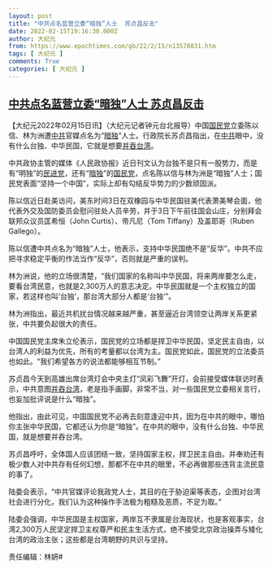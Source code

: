 ```yaml
---
layout: post
title: "中共点名蓝营立委“暗独”人士  苏贞昌反击"
date: 2022-02-15T19:16:30.000Z
author: 大纪元
from: https://www.epochtimes.com/gb/22/2/15/n13578831.htm
tags: [ 大纪元 ]
comments: True
categories: [ 大纪元 ]
---
```

<!--1644952590000-->
[中共点名蓝营立委“暗独”人士  苏贞昌反击](https://www.epochtimes.com/gb/22/2/15/n13578831.htm)
------

<div>
<p>【大纪元2022年02月15日讯】（大纪元记者钟元台北报导）中国<a href="https://www.epochtimes.com/gb/tag/%E5%9B%BD%E6%B0%91%E5%85%9A.html">国民党</a>立委陈以信、林为洲遭<a href="https://www.epochtimes.com/gb/tag/%E4%B8%AD%E5%85%B1.html">中共</a>官媒点名为“<a href="https://www.epochtimes.com/gb/tag/%E6%9A%97%E7%8B%AC.html">暗独</a>”人士。行政院长苏贞昌指出，在<a href="https://www.epochtimes.com/gb/tag/%E4%B8%AD%E5%85%B1.html">中共</a>眼中，没有什么台独、中华民国，它就是想要<a href="https://www.epochtimes.com/gb/tag/%E5%B9%B6%E5%90%9E%E5%8F%B0%E6%B9%BE.html">并吞台湾</a>。</p><p>中共政协主管的媒体《人民政协报》近日刊文认为台独不是只有一股势力，而是有“明独”的<a href="https://www.epochtimes.com/gb/tag/%E6%B0%91%E8%BF%9B%E5%85%9A.html">民进党</a>，还有“<a href="https://www.epochtimes.com/gb/tag/%E6%9A%97%E7%8B%AC.html">暗独</a>”的<a href="https://www.epochtimes.com/gb/tag/%E5%9B%BD%E6%B0%91%E5%85%9A.html">国民党</a>，点名陈以信与林为洲是“暗独”人士；国民党表面“坚持一个中国”，实际上却有勾结反华势力的少数顽固派。</p><p>陈以信近日赴美访问，美东时间3日在双橡园与中华民国驻美代表萧美琴会面，他代表外交及国防委员会慰问驻处人员辛劳，并于3日下午前往国会山庄，分别拜会联邦众议员匡希恒（John Curtis）、帝凡尼（Tom Tiffany）及盖耶哥（Ruben Gallego）。</p><p>陈以信遭中共点名为“暗独”人士，他表示，支持中华民国绝不是“反华”。中共不应把寻求稳定平衡的作法当作“反华”，否则就是严重的误判。</p><p>林为洲说，他的立场很清楚，“我们国家的名称叫中华民国，将来两岸要怎么走，要看台湾民意，也就是2,300万人的意志决定。中华民国就是一个主权独立的国家，若这样也叫‘台独’，那台湾大部分人都是‘台独’”。</p><p>林为洲指出，最近共机扰台情况越来越严重，甚至逼近台湾领空让两岸关系更紧张，中共要负起很大的责任。</p><p>中国国民党主席朱立伦表示，国民党的立场都是捍卫中华民国，坚定民主自由，以台湾人的利益为优先，所有的考量都以台湾为主。国民党如此，国民党的立法委员也如此。“我们希望各方的说法都能够相互节制。”</p><p>苏贞昌今天到高雄出席台湾灯会中央主灯“凤彩飞舞”开灯，会前接受媒体联访时表示，中共意图<a href="https://www.epochtimes.com/gb/tag/%E5%B9%B6%E5%90%9E%E5%8F%B0%E6%B9%BE.html">并吞台湾</a>，老是指手画脚，非常不当，对一些国民党立委相关言行，也妄加批评说是什么“暗独”。</p><p>他指出，由此可见，中国国民党不必再去刻意逢迎中共，因为在中共的眼中，哪怕你主张中华民国，它都还认为你是“暗独”。在中共的眼中，没有什么台独、中华民国，就是想要并吞台湾。</p><p>苏贞昌呼吁，全体国人应该团结一致，坚持国家主权，捍卫民主自由。并奉劝还有极少数人对中共存有任何幻想，那都不在中共的眼里，不必再做那些违背主流民意的事了。</p><p>陆委会表示，“中共官媒评论我政党人士，其目的在于胁迫渠等表态，企图对台湾社会进行分化，我们认为这种操作手法极为粗糙及恶质，不足为取。”</p><p>陆委会强调，中华民国是主权国家，两岸互不隶属是台海现状，也是客观事实，台湾2,300万人民坚定捍卫主权尊严和民主生活方式，绝不接受北京政治操弄与矮化台湾的政治主张；这些都是台湾朝野的共识与坚持。</p><p>责任编辑：林妍#</p>
</div>
